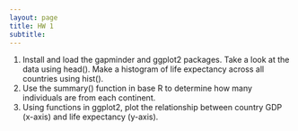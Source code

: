 ```yaml
---
layout: page
title: HW 1
subtitle:  
---
```


1.  Install and load the gapminder and ggplot2 packages. Take a look at
    the data using head(). Make a histogram of life expectancy across
    all countries using hist().
2.  Use the summary() function in base R to determine how many
    individuals are from each continent.
3.  Using functions in ggplot2, plot the relationship between country
    GDP (x-axis) and life expectancy (y-axis).
